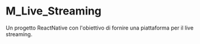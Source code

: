# M_Live_Streaming
Un progetto ReactNative con l'obiettivo di fornire una piattaforma per il live streaming.
